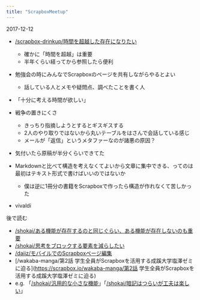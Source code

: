 ```yaml
---
title: "ScrapboxMeetup"
---
```


2017-12-12
- [/scrapbox-drinkup/時間を超越した存在になりたい](https://scrapbox.io/scrapbox-drinkup/時間を超越した存在になりたい)
    - 確かに「時間を超越」は重要
    - 半年くらい経ってから参照したら便利
- 勉強会の時にみんなでScrapboxのページを共有しながらやるとよい
    - 話している人とメモや疑問点、調べたことを書く人
- 「十分に考える時間が欲しい」

- 戦争の置きにくさ
    - きっちり指摘しようとするとギスギスする
    - 2人のやり取りではないから丸いテーブルをはさんで会話している感じ
    - メールが「返信」というメタファーなのが諸悪の原因？
- 気付いたら原稿が半分くらいできてた
- Markdownと比べて構造を考えなくてよいから文章に集中できる、ってのは最初はテキスト形式で書けばいいのではないか
    - 僕は逆に1冊分の書籍をScrapboxで作ったら構造が作れなくて苦しかった

- vivaldi

後で読む
- [/shokai/ある機能が存在するのと同じぐらい、ある機能が存在しないのも重要](https://scrapbox.io/shokai/ある機能が存在するのと同じぐらい、ある機能が存在しないのも重要)
- [/shokai/思考をブロックする要素を減らしたい](https://scrapbox.io/shokai/思考をブロックする要素を減らしたい)
- [/daiiz/モバイルでのScrapboxページ編集](https://scrapbox.io/daiiz/モバイルでのScrapboxページ編集)
- [/wakaba-manga/第2話 学生全員がScrapboxを活用する成蹊大学塩澤ゼミに迫る](https://scrapbox.io/wakaba-manga/第2話 学生全員がScrapboxを活用する成蹊大学塩澤ゼミに迫る)
- e.g. 「[/shokai/汎用的な小さな機能](https://scrapbox.io/shokai/汎用的な小さな機能)」「[/shokai/暗記はつらいが工夫は楽しい](https://scrapbox.io/shokai/暗記はつらいが工夫は楽しい)」

